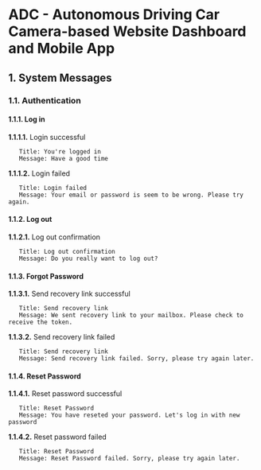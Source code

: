 # ADC - Autonomous Driving Car Camera-based Website Dashboard and Mobile App

## **1. System Messages**

### **1.1. Authentication**

#### **1.1.1. Log in**

**1.1.1.1.** Login successful

```
   Title: You're logged in
   Message: Have a good time
```

**1.1.1.2.** Login failed

```
   Title: Login failed
   Message: Your email or password is seem to be wrong. Please try again.
```

#### **1.1.2. Log out**

**1.1.2.1.** Log out confirmation

```
   Title: Log out confirmation
   Message: Do you really want to log out?
```

#### **1.1.3. Forgot Password**

**1.1.3.1.** Send recovery link successful

```
   Title: Send recovery link
   Message: We sent recovery link to your mailbox. Please check to receive the token.
```

**1.1.3.2.** Send recovery link failed

```
   Title: Send recovery link
   Message: Send recovery link failed. Sorry, please try again later.
```

#### **1.1.4. Reset Password**

**1.1.4.1.** Reset password successful

```
   Title: Reset Password
   Message: You have reseted your password. Let's log in with new password
```

**1.1.4.2.** Reset password failed

```
   Title: Reset Password
   Message: Reset Password failed. Sorry, please try again later.
```
